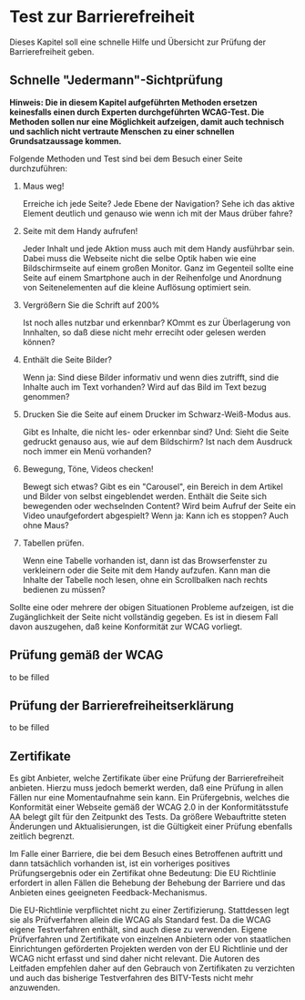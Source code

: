 # Test zur Barrierefreiheit


Dieses Kapitel soll eine schnelle Hilfe und Übersicht zur Prüfung der Barrierefreiheit geben.


## Schnelle "Jedermann"-Sichtprüfung

**Hinweis: Die in diesem Kapitel aufgeführten Methoden ersetzen keinesfalls einen durch Experten durchgeführten WCAG-Test. Die Methoden sollen nur eine Möglichkeit aufzeigen, damit auch technisch und sachlich nicht vertraute Menschen zu einer schnellen Grundsatzaussage kommen.**


Folgende Methoden und Test sind bei dem Besuch einer Seite durchzuführen: 


1. Maus weg!

    Erreiche ich jede Seite? Jede Ebene der Navigation? Sehe ich das aktive Element deutlich und genauso wie wenn ich mit der Maus drüber fahre?

2. Seite mit dem Handy aufrufen!

    Jeder Inhalt und jede Aktion muss auch mit dem Handy ausführbar sein. Dabei muss die Webseite nicht die selbe Optik haben wie eine Bildschirmseite auf einem großen Monitor. Ganz im Gegenteil sollte eine Seite auf einem Smartphone auch in der Reihenfolge und Anordnung von Seitenelementen auf die kleine Auflösung optimiert sein. 
    
3. Vergrößern Sie die Schrift auf 200%

     Ist noch alles nutzbar und erkennbar? KOmmt es zur Überlagerung von Innhalten, so daß diese nicht mehr erreciht oder gelesen werden können?
     
4.  Enthält die Seite Bilder?

    Wenn ja: Sind diese Bilder informativ und wenn dies zutrifft, sind die Inhalte auch im Text vorhanden? Wird auf das Bild im Text bezug genommen?

5. Drucken Sie die Seite auf einem Drucker im Schwarz-Weiß-Modus aus.

    Gibt es Inhalte, die nicht les- oder erkennbar sind?
    Und: Sieht die Seite gedruckt genauso aus, wie auf dem Bildschirm? Ist nach dem Ausdruck noch immer ein Menü vorhanden?
 
6.  Bewegung, Töne, Videos checken!   
    
    Bewegt sich etwas? Gibt es ein "Carousel", ein Bereich in dem Artikel und Bilder von selbst eingeblendet werden. Enthält die Seite sich bewegenden oder wechselnden Content?  Wird beim Aufruf der Seite ein Video unaufgefordert abgespielt?
    Wenn ja: Kann ich es stoppen? Auch ohne Maus?
    
7. Tabellen prüfen.

    Wenn eine Tabelle vorhanden ist, dann ist das Browserfenster zu verkleinern oder die Seite mit dem Handy aufzufen. Kann man die Inhalte der Tabelle noch lesen, ohne ein Scrollbalken nach rechts bedienen zu müssen?
    
    

Sollte eine oder mehrere der obigen Situationen Probleme aufzeigen, ist die Zugänglichkeit der Seite nicht vollständig gegeben. Es ist in diesem Fall davon auszugehen, daß keine Konformität zur WCAG vorliegt.


## Prüfung gemäß der WCAG

to be filled


## Prüfung der Barrierefreiheitserklärung 

to be filled



## Zertifikate

Es gibt Anbieter, welche Zertifikate über eine Prüfung der Barrierefreiheit anbieten. Hierzu muss jedoch bemerkt werden, daß eine Prüfung in allen Fällen nur eine Momentaufnahme sein kann. Ein Prüfergebnis, welches die Konformität einer Webseite gemäß der WCAG 2.0 in der Konformitätsstufe AA belegt gilt für den Zeitpunkt des Tests. Da größere Webauftritte steten Änderungen und Aktualisierungen, ist die Gültigkeit einer Prüfung ebenfalls zeitlich begrenzt.

Im Falle einer Barriere, die bei dem Besuch eines Betroffenen auftritt und dann tatsächlich vorhanden ist, ist ein vorheriges positives Prüfungsergebnis oder ein Zertifikat ohne Bedeutung: Die EU Richtlinie erfordert in allen Fällen die Behebung der Behebung der Barriere und das Anbieten eines geeigneten Feedback-Mechanismus.

Die EU-Richtlinie verpflichtet nicht zu einer Zertifizierung. Stattdessen legt sie als Prüfverfahren allein die WCAG als Standard fest. Da die WCAG eigene Testverfahren enthält, sind auch diese zu verwenden. 
Eigene Prüfverfahren und Zertifikate von einzelnen Anbietern oder von staatlichen Einrichtungen geförderten Projekten werden von der EU Richtlinie und der WCAG nicht erfasst und sind daher nicht relevant.
Die Autoren des Leitfaden empfehlen daher auf den Gebrauch von Zertifikaten zu verzichten und auch das bisherige Testverfahren des BITV-Tests nicht mehr anzuwenden.







